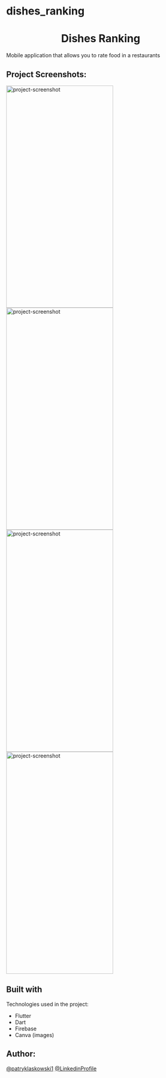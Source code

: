 # dishes_ranking


<h1 align="center" id="title">Dishes Ranking</h1>

<p id="description"> Mobile application that allows you to rate food in a restaurants </p>

<h2>Project Screenshots:</h2>

<div style="display: flex; justify-content: space-between; flex-wrap: wrap;">

 <img src="https://i.ibb.co/qBMks8q/Login-Page.png" alt="project-screenshot" width="285" height="590">
 <img src="https://i.ibb.co/99Jgymq/Add-Opinion.png" alt="project-screenshot" width="285" height="590">

</div>

<div style="display: flex; justify-content: space-between; flex-wrap: wrap;">
  
<img src="https://i.ibb.co/VxTLdfK/Opinions.png" alt="project-screenshot" width="285" height="590">
<img src="https://i.ibb.co/MZXwRfX/Profile-Page.png" alt="project-screenshot" width="285" height="590">
  
</div>


<h2> Built with</h2>

Technologies used in the project:

*   Flutter
*   Dart
*   Firebase
*   Canva (images)

<h2> Author:</h2>

[@patryklaskowski1](https://github.com/patryklaskowski1) 
[@LinkedinProfile](https://www.linkedin.com/in/patryk-l-363329189/) 
